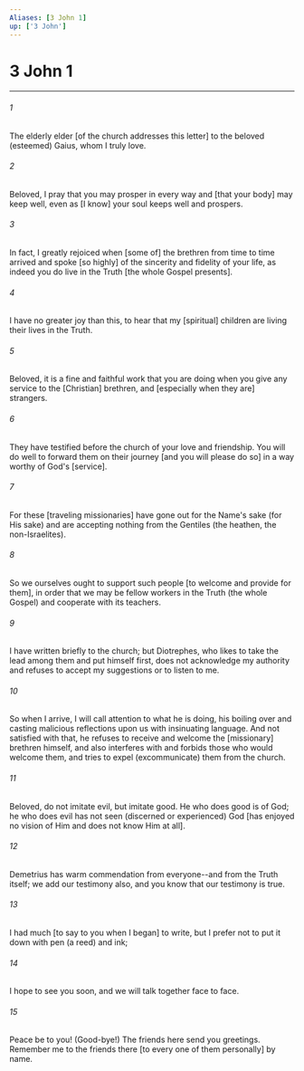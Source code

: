 ```yaml
---
Aliases: [3 John 1]
up: ['3 John']
---
```

# 3 John 1

***


###### 1 


The elderly elder [of the church addresses this letter] to the beloved (esteemed) Gaius, whom I truly love. 


###### 2 


Beloved, I pray that you may prosper in every way and [that your body] may keep well, even as [I know] your soul keeps well and prospers. 


###### 3 


In fact, I greatly rejoiced when [some of] the brethren from time to time arrived and spoke [so highly] of the sincerity and fidelity of your life, as indeed you do live in the Truth [the whole Gospel presents]. 


###### 4 


I have no greater joy than this, to hear that my [spiritual] children are living their lives in the Truth. 


###### 5 


Beloved, it is a fine and faithful work that you are doing when you give any service to the [Christian] brethren, and [especially when they are] strangers. 


###### 6 


They have testified before the church of your love and friendship. You will do well to forward them on their journey [and you will please do so] in a way worthy of God's [service]. 


###### 7 


For these [traveling missionaries] have gone out for the Name's sake (for His sake) and are accepting nothing from the Gentiles (the heathen, the non-Israelites). 


###### 8 


So we ourselves ought to support such people [to welcome and provide for them], in order that we may be fellow workers in the Truth (the whole Gospel) and cooperate with its teachers. 


###### 9 


I have written briefly to the church; but Diotrephes, who likes to take the lead among them and put himself first, does not acknowledge my authority and refuses to accept my suggestions or to listen to me. 


###### 10 


So when I arrive, I will call attention to what he is doing, his boiling over and casting malicious reflections upon us with insinuating language. And not satisfied with that, he refuses to receive and welcome the [missionary] brethren himself, and also interferes with and forbids those who would welcome them, and tries to expel (excommunicate) them from the church. 


###### 11 


Beloved, do not imitate evil, but imitate good. He who does good is of God; he who does evil has not seen (discerned or experienced) God [has enjoyed no vision of Him and does not know Him at all]. 


###### 12 


Demetrius has warm commendation from everyone--and from the Truth itself; we add our testimony also, and you know that our testimony is true. 


###### 13 


I had much [to say to you when I began] to write, but I prefer not to put it down with pen (a reed) and ink; 


###### 14 


I hope to see you soon, and we will talk together face to face. 


###### 15 


Peace be to you! (Good-bye!) The friends here send you greetings. Remember me to the friends there [to every one of them personally] by name.
